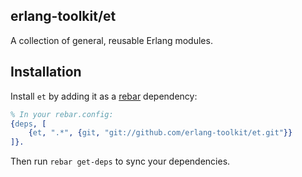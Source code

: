 ## erlang-toolkit/et

A collection of general, reusable Erlang modules.



## Installation

Install `et` by adding it as a [rebar](https://github.com/basho/rebar)
dependency:

```erlang
% In your rebar.config:
{deps, [
    {et, ".*", {git, "git://github.com/erlang-toolkit/et.git"}}
]}.
```

Then run `rebar get-deps` to sync your dependencies.
